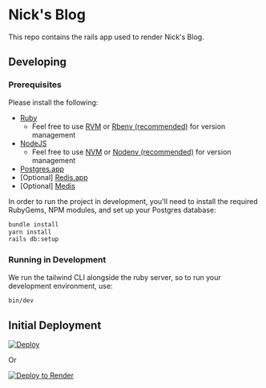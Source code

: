 # Nick's Blog

This repo contains the rails app used to render Nick's Blog.

## Developing
### Prerequisites
Please install the following:
- [Ruby](https://www.ruby-lang.org/en/downloads/)
  - Feel free to use [RVM](https://rvm.io/) or [Rbenv (recommended)](https://github.com/rbenv/rbenv) for version management
- [NodeJS](https://nodejs.org/en/)
  - Feel free to use [NVM](https://github.com/creationix/nvm) or [Nodenv (recommended)](https://github.com/nodenv/nodenv) for version management
- [Postgres.app](https://postgresapp.com/)
- [Optional] [Redis.app](https://jpadilla.github.io/redisapp/)
- [Optional] [Medis](http://getmedis.com/)

In order to run the project in development, you'll need to install the
required RubyGems, NPM modules, and set up your Postgres database:

```bash
bundle install
yarn install
rails db:setup
```

### Running in Development

We run the tailwind CLI alongside the ruby server, so to run your development environment, use:
```bash
bin/dev
```

## Initial Deployment

[![Deploy](https://www.herokucdn.com/deploy/button.svg)](https://heroku.com/deploy?template=https://github.com/jarydkrish/nicks-blog)

Or

[![Deploy to Render](https://render.com/images/deploy-to-render-button.svg)](https://render.com/deploy?repo=https://github.com/jarydkrish/nicks-blog)
